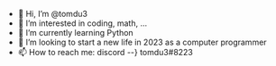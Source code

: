 - 👋 Hi, I’m @tomdu3
- 👀 I’m interested in coding, math, ...
- 🌱 I’m currently learning Python
- 💞️ I’m looking to start a new life in 2023 as a computer programmer
- 📫 How to reach me: discord --} tomdu3#8223

<!---
tomdu3/tomdu3 is a ✨ special ✨ repository because its `README.md` (this file) appears on your GitHub profile.
You can click the Preview link to take a look at your changes.
--->

